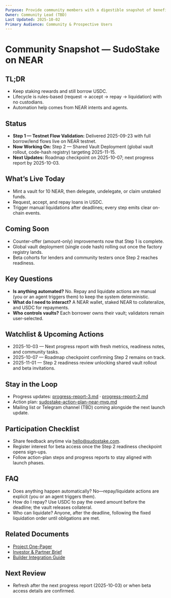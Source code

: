 ```yaml
---
Purpose: Provide community members with a digestible snapshot of benefits, status, and how to stay involved.
Owner: Community Lead (TBD)
Last Updated: 2025-10-02
Primary Audience: Community & Prospective Users
---
```


# Community Snapshot — SudoStake on NEAR

## TL;DR
- Keep staking rewards and still borrow USDC.
- Lifecycle is rules-based (request → accept → repay → liquidation) with no custodians.
- Automation help comes from NEAR intents and agents.

## Status
- **Step 1 — Testnet Flow Validation:** Delivered 2025-09-23 with full borrow/lend flows live on NEAR testnet.
- **Now Working On:** Step 2 — Shared Vault Deployment (global vault rollout, code-hash registry) targeting 2025-11-15.
- **Next Updates:** Roadmap checkpoint on 2025-10-07; next progress report by 2025-10-03.

## What’s Live Today
- Mint a vault for 10 NEAR, then delegate, undelegate, or claim unstaked funds.
- Request, accept, and repay loans in USDC.
- Trigger manual liquidations after deadlines; every step emits clear on-chain events.

## Coming Soon
- Counter-offer (amount-only) improvements now that Step 1 is complete.
- Global vault deployment (single code hash) rolling out once the factory registry lands.
- Beta cohorts for lenders and community testers once Step 2 reaches readiness.

## Key Questions
- **Is anything automated?** No. Repay and liquidate actions are manual (you or an agent triggers them) to keep the system deterministic.
- **What do I need to interact?** A NEAR wallet, staked NEAR to collateralize, and USDC for repayments.
- **Who controls vaults?** Each borrower owns their vault; validators remain user-selected.

## Watchlist & Upcoming Actions
- 2025-10-03 — Next progress report with fresh metrics, readiness notes, and community tasks.
- 2025-10-07 — Roadmap checkpoint confirming Step 2 remains on track.
- 2025-11-01 — Step 2 readiness review unlocking shared vault rollout and beta invitations.

## Stay in the Loop
- Progress updates: [progress-report-3.md](../execution/progress-report-3.md) · [progress-report-2.md](../execution/progress-report-2.md)
- Action plan: [sudostake-action-plan-near-mvp.md](../execution/sudostake-action-plan-near-mvp.md)
- Mailing list or Telegram channel (TBD) coming alongside the next launch update.

## Participation Checklist
- Share feedback anytime via hello@sudostake.com.
- Register interest for beta access once the Step 2 readiness checkpoint opens sign-ups.
- Follow action-plan steps and progress reports to stay aligned with launch phases.

## FAQ
- Does anything happen automatically? No—repay/liquidate actions are explicit (you or an agent triggers them).
- How do I repay? Use USDC to pay the owed amount before the deadline; the vault releases collateral.
- Who can liquidate? Anyone, after the deadline, following the fixed liquidation order until obligations are met.

## Related Documents
- [Project One-Pager](./project-one-pager-sudostake-near.md)
- [Investor & Partner Brief](./investor-partner-brief.md)
- [Builder Integration Guide](./builder-integration-guide.md)

## Next Review
- Refresh after the next progress report (2025-10-03) or when beta access details are confirmed.

